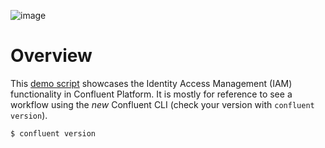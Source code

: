 ![image](../images/confluent-logo-300-2.png)

# Overview

This [demo script](iam.sh) showcases the Identity Access Management (IAM) functionality in Confluent Platform. It is mostly for reference to see a workflow using the *new* Confluent CLI (check your version with `confluent version`).

```bash
$ confluent version
```
